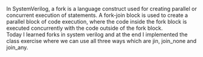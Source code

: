 In SystemVerilog, a fork is a language construct used for creating parallel or concurrent execution of statements. A fork-join block is used to create a parallel block of code execution, where the code inside the fork block is executed concurrently with the code outside of the fork block.<br /> Today I learned forks in system verilog and at the end I implemented the class exercise where we can use all three ways which are jin, join_none and join_any.
